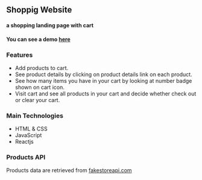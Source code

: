## Shoppig Website

#### a shopping landing page with cart

#### You can see a demo [here](https://radiant-moonbeam-a9dfb9.netlify.app)

### Features

- Add products to cart.
- See product details by clicking on product details link on each product.
- See how many items you have in your cart by looking at number badge shown on cart icon.
- Visit cart and see all products in your cart and decide whether check out or clear your cart.

### Main Technologies

- HTML & CSS
- JavaScript
- Reactjs

### Products API

Products data are retrieved from [fakestoreapi.com](https://fakestoreapi.com/)
